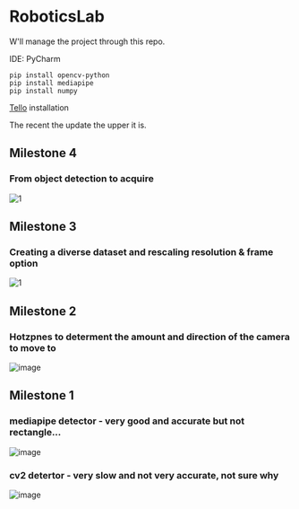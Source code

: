 # RoboticsLab

W'll manage the project through this repo.

IDE: PyCharm

```
pip install opencv-python
pip install mediapipe 
pip install numpy
```
[Tello](https://github.com/damiafuentes/DJITelloPy) installation


The recent the update the upper it is.

## Milestone 4
### From object detection to acquire
![1](https://user-images.githubusercontent.com/85457983/168989953-469bc2a3-2854-4fbf-9b78-617296b667ac.PNG)
## Milestone 3
### Creating a diverse dataset and rescaling resolution & frame option
![1](https://user-images.githubusercontent.com/85457983/166112873-d9521e51-0e88-4cd2-83b3-602bb29c4858.JPG)
## Milestone 2
### Hotzpnes to determent the amount and direction of the camera to move to 
![image](https://user-images.githubusercontent.com/54915373/161993748-a10f035b-9f23-4ae9-b575-91572c3876b8.png)
## Milestone 1
### mediapipe detector - very good and accurate but not rectangle...
![image](https://user-images.githubusercontent.com/85457983/158022794-9a3b0be3-1f32-44e2-b6a0-b3084197dd4d.png)

### cv2 detertor - very slow and not very accurate, not sure why
![image](https://user-images.githubusercontent.com/85457983/158022758-4b684f36-2d91-4b3d-b51e-539dd785bf12.png)


